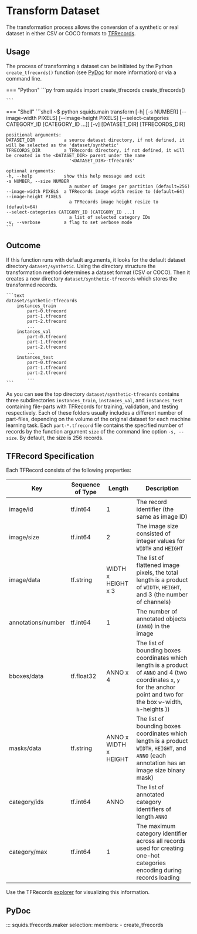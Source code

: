 # Transform Dataset

The transformation process allows the conversion of a synthetic or real dataset in either CSV or COCO formats to [TFRecords](https://www.tensorflow.org/tutorials/load_data/tfrecord).

## Usage

The process of transforming a dataset can be initiated by the Python `create_tfrecords()` function  (see [PyDoc](#pydoc) for more information) or via a command line.

<!-- Usage tab (Python|Shell)  -->

=== "Python"
    ```py
    from squids import create_tfrecords
    create_tfrecords()

    ```
=== "Shell"
    ```shell
    ~$ python squids.main transform [-h] [-s NUMBER] [--image-width PIXELS] [--image-height PIXELS]
                                [--select-categories CATEGORY_ID [CATEGORY_ID ...]] [-v]
                                [DATASET_DIR] [TFRECORDS_DIR]

    positional arguments:
    DATASET_DIR           a source dataset directory, if not defined, it will be selected as the 'dataset/synthetic'
    TFRECORDS_DIR         a TFRecords directory, if not defined, it will be created in the <DATASET_DIR> parent under the name
                            '<DATASET_DIR>-tfrecords'

    optional arguments:
    -h, --help            show this help message and exit
    -s NUMBER, --size NUMBER
                            a number of images per partition (default=256)
    --image-width PIXELS  a TFRecords image width resize to (default=64)
    --image-height PIXELS
                            a TFRecords image height resize to (default=64)
    --select-categories CATEGORY_ID [CATEGORY_ID ...]
                            a list of selected category IDs
    -v, --verbose         a flag to set verbose mode
    ```

## Outcome

If this function runs with default arguments, it looks for the default dataset directory `dataset/synthetic`. Using the directory structure the transformation method determines a dataset format (CSV or COCO). Then it creates a new directory `dataset/synthetic-tfrecords` which stores the transformed records.

    ```text
    dataset/synthetic-tfrecords
        instances_train
            part-0.tfrecord
            part-1.tfrecord
            part-2.tfrecord
            ...
        instances_val
            part-0.tfrecord
            part-1.tfrecord
            part-2.tfrecord
            ...
        instances_test
            part-0.tfrecord
            part-1.tfrecord
            part-2.tfrecord
            ...
    ```

As you can see the top directory `dataset/synthetic-tfrecords` contains three subdirectories `instances_train`, `instances_val`, and `instances_test` containing file-parts with TFRecords for training, validation, and testing respectively. Each of these folders usually includes a different number of part-files, depending on the volume of the original dataset for each machine learning task. Each `part-*.tfrecord` file contains the specified number of records by the function argument `size` of the command line option `-s, --size`. By default, the size is 256 records.

## TFRecord Specification

Each TFRecord consists of the following properties:

| Key | Sequence of Type | Length | Description |
|-----|------------------|--------|-------------|
| image/id           | tf.int64   | 1 | The record identifier (the same as image ID) |
| image/size         | tf.int64   | 2 | The image size consisted of integer values for `WIDTH` and `HEIGHT`  |
| image/data         | tf.string  | WIDTH x HEIGHT x 3 | The list of flattened image pixels, the total length is a product of `WIDTH`, `HEIGHT`, and  3 (the number of channels) |
| annotations/number | tf.int64   | 1 | The number of annotated objects (`ANNO`) in the image |
| bboxes/data        | tf.float32 | ANNO x 4 | The list of bounding boxes coordinates which length is a product of `ANNO` and 4 (two coordinates `x`, `y` for the anchor point and two for the box `w`-width, `h`-heights )) |
| masks/data         | tf.string  | ANNO x WIDTH x HEIGHT | The list of bounding boxes coordinates which length is a product `WIDTH`, `HEIGHT`, and  `ANNO` (each annotation has an image size binary mask) |
| category/ids       | tf.int64   | ANNO | The list of annotated category identifiers of length `ANNO` |
| category/max       | tf.int64   | 1 | The maximum category identifier across all records used for creating one-hot categories encoding during records loading |

Use the TFRecords [explorer](explorer.md) for visualizing this information.

## PyDoc

::: squids.tfrecords.maker
    selection:
      members:
        - create_tfrecords
